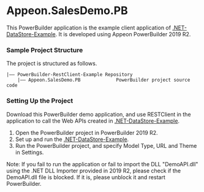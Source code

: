 # <b>Appeon.SalesDemo.PB</b>

This PowerBuilder application is the example client application of  [.NET-DataStore-Example](https://github.com/Appeon/.NET-DataStore-Example). It is developed using Appeon PowerBuilder 2019 R2.

### Sample Project Structure

The project is structured as follows.

```
|—— PowerBuilder-RestClient-Example Repository 
	|—— Appeon.SalesDemo.PB				PowerBuilder project source code	
```

### Setting Up the Project

Download this PowerBuilder demo application, and use RESTClient in the application to call the Web APIs created in [.NET-DataStore-Example](https://github.com/Appeon/.NET-DataStore-Example).

1. Open the PowerBuilder project in PowerBuilder 2019 R2.
2. Set up and run the [.NET-DataStore-Example](https://github.com/Appeon/.NET-DataStore-Example).
3. Run the PowerBuilder project, and specify Model Type, URL and Theme in Settings.

Note: If you fail to run the application or fail to import the DLL "DemoAPI.dll" using the .NET DLL Importer provided in 2019 R2, please check if the DemoAPI.dll file is blocked. If it is, please unblock it and restart PowerBuilder.

